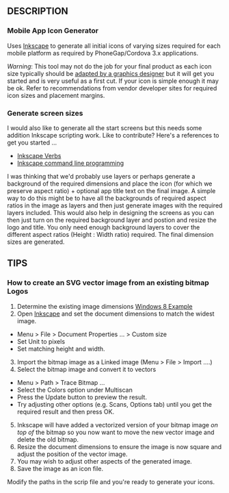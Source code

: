 ## DESCRIPTION

### Mobile App Icon Generator

Uses [Inkscape](http://www.inkscape.org/) to generate all initial icons of varying sizes required for each mobile platform as required by PhoneGap/Cordova 3.x applications.

*Warning*: This tool may not do the job for your final product as each icon size typically should be [adapted by a graphics designer](http://www.pushing-pixels.org/2011/11/04/about-those-vector-icons.html) but it will get you started and is very useful as a first cut. If your icon is simple enough it may be ok. Refer to recommendations from vendor developer sites for required icon sizes and placement margins.

### Generate screen sizes

I would also like to generate all the start screens but this needs some addition Inkscape scripting work. Like to contribute?  Here's a references to get you started ...

- [Inkscape Verbs](http://how-to.wikia.com/wiki/How_to_use_Inkscape_in_commandline_mode/List_of_verbs)
- [Inkscape command line programming](http://stackoverflow.com/questions/9652573/inkscape-command-line-programming)

I was thinking that we'd probably use layers or perhaps generate a background of the required dimensions and place the icon (for which we preserve aspect ratio) + optional app title text on the final image.  A simple way to do this might be to have all the backgrounds of required aspect ratios in the image as layers and then just generate images with the required layers included.  This would also help in designing the screens as you can then just turn on the required background layer and postion and resize the logo and title.  You only need enough background layers to cover the different aspect ratios (Height : Width ratio) required.  The final dimension sizes are generated.    

## TIPS

### How to create an SVG vector image from an existing bitmap Logos

1. Determine the existing image dimensions  [Windows 8 Example](http://superuser.com/questions/481462/show-image-dimensions-in-status-bar-in-windows-8-file-explorer)
2. Open [Inkscape](http://www.inkscape.org/) and set the document dimensions to match the widest image.
  - Menu > File > Document Properties ... > Custom size 
  - Set Unit to pixels 
  - Set matching height and width. 
3. Import the bitmap image as a Linked image (Menu > File > Import ....)
4. Select the bitmap image and convert it to vectors
  - Menu > Path > Trace Bitmap ... 
  - Select the Colors option under Multiscan
  - Press the Update button to preview the result. 
  - Try adjusting other options (e.g. Scans, Options tab) until you get the required result and then press OK.
5. Inkscape will have added a vectorized version of your bitmap image *on top of* the bitmap so you now want to move the new vector image and delete the old bitmap. 
6. Resize the document dimensions to ensure the image is now square and adjust the position of the vector image.
7. You may wish to adjust other aspects of the generated image.  
8. Save the image as an icon file.

Modify the paths in the scrip file and you're ready to generate your icons.  
